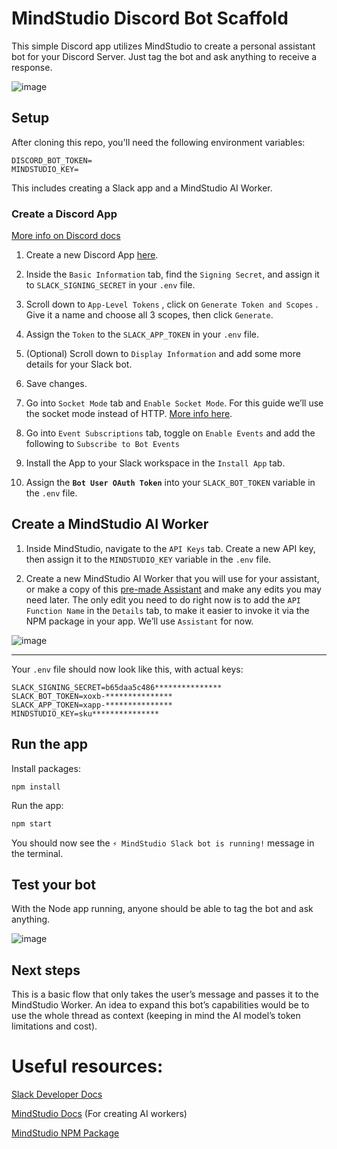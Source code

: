 # MindStudio Discord Bot Scaffold

This simple Discord app utilizes MindStudio to create a personal assistant bot for your Discord Server. Just tag the bot and ask anything to receive a response.

![image](https://github.com/user-attachments/assets/a880827d-248e-4799-944b-f91e73d3cd2c)


## Setup

After cloning this repo, you'll need the following environment variables:

```
DISCORD_BOT_TOKEN=
MINDSTUDIO_KEY=
```

This includes creating a Slack app and a MindStudio AI Worker.

### Create a Discord App

[More info on Discord docs](https://discord.com/developers/docs/quick-start/getting-started#configuring-your-bot)

1. Create a new Discord App [here](https://discord.com/developers/applications?new_application=true).

2. Inside the `Basic Information` tab, find the `Signing Secret`, and assign it to `SLACK_SIGNING_SECRET` in your `.env` file.

3. Scroll down to `App-Level Tokens` , click on `Generate Token and Scopes` . Give it a name and choose all 3 scopes, then click `Generate`.

4. Assign the `Token` to the `SLACK_APP_TOKEN` in your `.env` file.

5. (Optional) Scroll down to `Display Information` and add some more details for your Slack bot.
6. Save changes.
7. Go into `Socket Mode` tab and `Enable Socket Mode`. For this guide we’ll use the socket mode instead of HTTP. [More info here](https://tools.slack.dev/bolt-js/getting-started/#setting-up-events).

8. Go into `Event Subscriptions`  tab, toggle on `Enable Events`  and add the following to `Subscribe to Bot Events`

9. Install the App to your Slack workspace in the `Install App` tab.

10. Assign the **`Bot User OAuth Token`** into your `SLACK_BOT_TOKEN` variable in the `.env` file.

## Create a MindStudio AI Worker

1. Inside MindStudio, navigate to the `API Keys` tab. Create a new API key, then assign it to the `MINDSTUDIO_KEY` variable in the `.env` file.

2. Create a new MindStudio AI Worker that you will use for your assistant, or make a copy of this [pre-made Assistant](mindstudio.ai/ais/a9804b6a-f4cd-4bf2-8760-30c4767dc9b1/remix) and make any edits you may need later. The only edit you need to do right now is to add the `API Function Name` in the `Details` tab, to make it easier to invoke it via the NPM package in your app. We’ll use `Assistant` for now.

![image](https://github.com/user-attachments/assets/31512d47-4309-4d88-a138-26f35e96cb16)

___

Your `.env` file should now look like this, with actual keys:

```
SLACK_SIGNING_SECRET=b65daa5c486***************
SLACK_BOT_TOKEN=xoxb-***************
SLACK_APP_TOKEN=xapp-***************
MINDSTUDIO_KEY=sku***************
```

## Run the app

Install packages:

```
npm install
```

Run the app:

```jsx
npm start
```

You should now see the `⚡️ MindStudio Slack bot is running!` message in the terminal.

## Test your bot

With the Node app running, anyone should be able to tag the bot and ask anything.

![image](https://github.com/user-attachments/assets/0f31b1d8-403e-46b0-9816-d2d53c530b91)


## Next steps

This is a basic flow that only takes the user’s message and passes it to the MindStudio Worker.
An idea to expand this bot’s capabilities would be to use the whole thread as context (keeping in mind the AI model’s token limitations and cost).

# Useful resources:
[Slack Developer Docs](https://tools.slack.dev/)

[MindStudio Docs](https://help.mindstudio.ai/) (For creating AI workers)

[MindStudio NPM Package](https://www.npmjs.com/package/mindstudio)